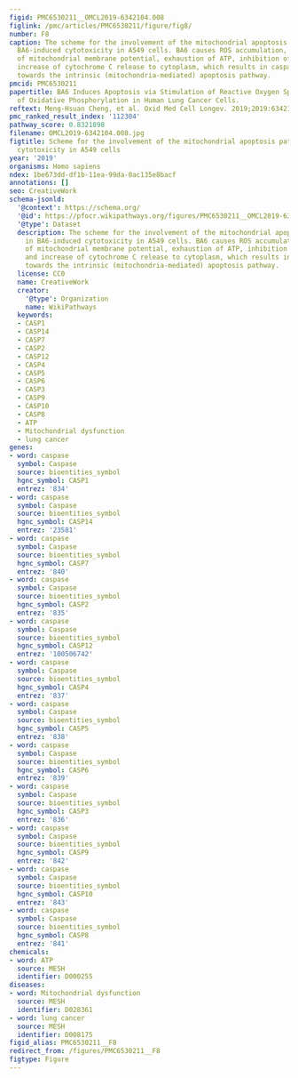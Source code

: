 ```yaml
---
figid: PMC6530211__OMCL2019-6342104.008
figlink: /pmc/articles/PMC6530211/figure/fig8/
number: F8
caption: The scheme for the involvement of the mitochondrial apoptosis pathway in
  BA6-induced cytotoxicity in A549 cells. BA6 causes ROS accumulation, depolarization
  of mitochondrial membrane potential, exhaustion of ATP, inhibition of OXPHOS, and
  increase of cytochrome C release to cytoplasm, which results in caspase activation
  towards the intrinsic (mitochondria-mediated) apoptosis pathway.
pmcid: PMC6530211
papertitle: BA6 Induces Apoptosis via Stimulation of Reactive Oxygen Species and Inhibition
  of Oxidative Phosphorylation in Human Lung Cancer Cells.
reftext: Meng-Hsuan Cheng, et al. Oxid Med Cell Longev. 2019;2019:6342104.
pmc_ranked_result_index: '112304'
pathway_score: 0.8321898
filename: OMCL2019-6342104.008.jpg
figtitle: Scheme for the involvement of the mitochondrial apoptosis pathway in BA6-induced
  cytotoxicity in A549 cells
year: '2019'
organisms: Homo sapiens
ndex: 1be673dd-df1b-11ea-99da-0ac135e8bacf
annotations: []
seo: CreativeWork
schema-jsonld:
  '@context': https://schema.org/
  '@id': https://pfocr.wikipathways.org/figures/PMC6530211__OMCL2019-6342104.008.html
  '@type': Dataset
  description: The scheme for the involvement of the mitochondrial apoptosis pathway
    in BA6-induced cytotoxicity in A549 cells. BA6 causes ROS accumulation, depolarization
    of mitochondrial membrane potential, exhaustion of ATP, inhibition of OXPHOS,
    and increase of cytochrome C release to cytoplasm, which results in caspase activation
    towards the intrinsic (mitochondria-mediated) apoptosis pathway.
  license: CC0
  name: CreativeWork
  creator:
    '@type': Organization
    name: WikiPathways
  keywords:
  - CASP1
  - CASP14
  - CASP7
  - CASP2
  - CASP12
  - CASP4
  - CASP5
  - CASP6
  - CASP3
  - CASP9
  - CASP10
  - CASP8
  - ATP
  - Mitochondrial dysfunction
  - lung cancer
genes:
- word: caspase
  symbol: Caspase
  source: bioentities_symbol
  hgnc_symbol: CASP1
  entrez: '834'
- word: caspase
  symbol: Caspase
  source: bioentities_symbol
  hgnc_symbol: CASP14
  entrez: '23581'
- word: caspase
  symbol: Caspase
  source: bioentities_symbol
  hgnc_symbol: CASP7
  entrez: '840'
- word: caspase
  symbol: Caspase
  source: bioentities_symbol
  hgnc_symbol: CASP2
  entrez: '835'
- word: caspase
  symbol: Caspase
  source: bioentities_symbol
  hgnc_symbol: CASP12
  entrez: '100506742'
- word: caspase
  symbol: Caspase
  source: bioentities_symbol
  hgnc_symbol: CASP4
  entrez: '837'
- word: caspase
  symbol: Caspase
  source: bioentities_symbol
  hgnc_symbol: CASP5
  entrez: '838'
- word: caspase
  symbol: Caspase
  source: bioentities_symbol
  hgnc_symbol: CASP6
  entrez: '839'
- word: caspase
  symbol: Caspase
  source: bioentities_symbol
  hgnc_symbol: CASP3
  entrez: '836'
- word: caspase
  symbol: Caspase
  source: bioentities_symbol
  hgnc_symbol: CASP9
  entrez: '842'
- word: caspase
  symbol: Caspase
  source: bioentities_symbol
  hgnc_symbol: CASP10
  entrez: '843'
- word: caspase
  symbol: Caspase
  source: bioentities_symbol
  hgnc_symbol: CASP8
  entrez: '841'
chemicals:
- word: ATP
  source: MESH
  identifier: D000255
diseases:
- word: Mitochondrial dysfunction
  source: MESH
  identifier: D028361
- word: lung cancer
  source: MESH
  identifier: D008175
figid_alias: PMC6530211__F8
redirect_from: /figures/PMC6530211__F8
figtype: Figure
---
```

